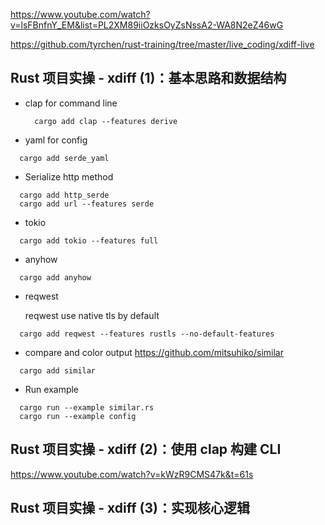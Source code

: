 
https://www.youtube.com/watch?v=lsFBnfnY_EM&list=PL2XM89iiOzksOyZsNssA2-WA8N2eZ46wG

https://github.com/tyrchen/rust-training/tree/master/live_coding/xdiff-live

## Rust 项目实操 - xdiff (1)：基本思路和数据结构

- clap for command line
  ```
    cargo add clap --features derive
  ```
- yaml for config
```
  cargo add serde_yaml
```

- Serialize http method
```
  cargo add http_serde
  cargo add url --features serde 
```
- tokio
```
  cargo add tokio --features full
```

- anyhow 
```
  cargo add anyhow
```
- reqwest 
  
  reqwest use native tls by default
```
  cargo add reqwest --features rustls --no-default-features
```

- compare and color output
https://github.com/mitsuhiko/similar
```
  cargo add similar
```

- Run example
```
  cargo run --example similar.rs
  cargo run --example config
```


## Rust 项目实操 - xdiff (2)：使用 clap 构建 CLI
https://www.youtube.com/watch?v=kWzR9CMS47k&t=61s



## Rust 项目实操 - xdiff (3)：实现核心逻辑
